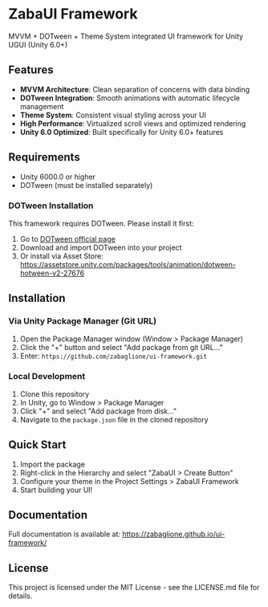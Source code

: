 # ZabaUI Framework

MVVM + DOTween + Theme System integrated UI framework for Unity UGUI (Unity 6.0+)

## Features

- **MVVM Architecture**: Clean separation of concerns with data binding
- **DOTween Integration**: Smooth animations with automatic lifecycle management
- **Theme System**: Consistent visual styling across your UI
- **High Performance**: Virtualized scroll views and optimized rendering
- **Unity 6.0 Optimized**: Built specifically for Unity 6.0+ features

## Requirements

- Unity 6000.0 or higher
- DOTween (must be installed separately)

### DOTween Installation

This framework requires DOTween. Please install it first:

1. Go to [DOTween official page](http://dotween.demigiant.com/download.php)
2. Download and import DOTween into your project
3. Or install via Asset Store: https://assetstore.unity.com/packages/tools/animation/dotween-hotween-v2-27676

## Installation

### Via Unity Package Manager (Git URL)

1. Open the Package Manager window (Window > Package Manager)
2. Click the "+" button and select "Add package from git URL..."
3. Enter: `https://github.com/zabaglione/ui-framework.git`

### Local Development

1. Clone this repository
2. In Unity, go to Window > Package Manager
3. Click "+" and select "Add package from disk..."
4. Navigate to the `package.json` file in the cloned repository

## Quick Start

1. Import the package
2. Right-click in the Hierarchy and select "ZabaUI > Create Button"
3. Configure your theme in the Project Settings > ZabaUI Framework
4. Start building your UI!

## Documentation

Full documentation is available at: https://zabaglione.github.io/ui-framework/

## License

This project is licensed under the MIT License - see the LICENSE.md file for details.